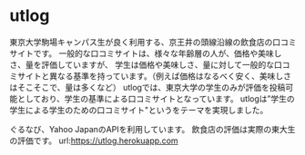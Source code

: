 # utlog
東京大学駒場キャンパス生が良く利用する、京王井の頭線沿線の飲食店の口コミサイトです。
一般的な口コミサイトは、様々な年齢層の人が、価格や美味しさ、量を評価していますが、
学生は価格や美味しさ、量に対して一般的な口コミサイトと異なる基準を持っています。（例えば価格はなるべく安く、美味しさはそこそこで、量は多くなど）
utlogでは、東京大学の学生のみが評価を投稿可能としており、学生の基準による口コミサイトとなっています。
utlogは”学生の学生による学生のための口コミサイト"というをテーマを実現しました。

ぐるなび、Yahoo JapanのAPIを利用しています。
飲食店の評価は実際の東大生の評価です。
url:https://utlog.herokuapp.com
